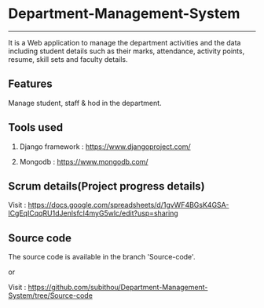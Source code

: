 # Department-Management-System
------------------------------
  It is a Web application to manage the department activities and the data including student details such as their marks, attendance, activity points, resume, skill sets and faculty details.

Features
---------
Manage student, staff & hod in the department.

Tools used
----------
1. Django framework : https://www.djangoproject.com/

2. Mongodb : https://www.mongodb.com/


Scrum details(Project progress details)
--------------
Visit : https://docs.google.com/spreadsheets/d/1gvWF4BGsK4GSA-lCgEqICqqRU1dJenlsfcI4myG5wlc/edit?usp=sharing


Source code 
-----------
The source code is available in the branch 'Source-code'.

or

Visit : https://github.com/subithou/Department-Management-System/tree/Source-code

